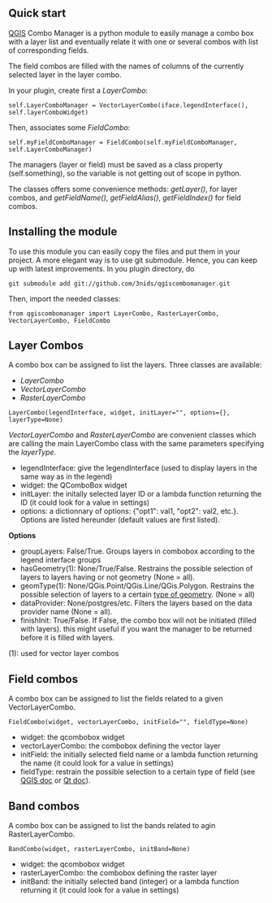 ## Quick start

[QGIS](http://www.qgis.org) Combo Manager is a python module to easily manage a combo box with
a layer list and eventually relate it with one or several combos with
list of corresponding fields.

The field combos are filled with the names of columns of the currently
selected layer in the layer combo.

In your plugin, create first a _LayerCombo_:

`self.LayerComboManager = VectorLayerCombo(iface.legendInterface(), self.layerComboWidget)`


Then, associates some _FieldCombo_:

`self.myFieldComboManager = FieldCombo(self.myFieldComboManager, self.LayerComboManager)`


The managers (layer or field) must be saved as a class property (self.something), so the variable is not
getting out of scope in python.

The classes offers some convenience methods: _getLayer()_, for layer combos, and _getFieldName()_, _getFieldAlias()_, _getFieldIndex()_ for field combos.

## Installing the module

To use this module you can easily copy the files and put them in your project.
A more elegant way is to use git submodule. Hence, you can keep up with latest improvements. In you plugin directory, do

`git submodule add git://github.com/3nids/qgiscombomanager.git`

Then, import the needed classes:

`from qgiscombomanager import LayerCombo, RasterLayerCombo, VectorLayerCombo, FieldCombo`

## Layer Combos

A combo box can be assigned to list the layers. Three classes are available:
* _LayerCombo_
* _VectorLayerCombo_
* _RasterLayerCombo_

`LayerCombo(legendInterface, widget, initLayer="", options={}, layerType=None)`

_VectorLayerCombo_ and _RasterLayerCombo_ are convenient classes which are calling the main LayerCombo class with the same parameters specifying the _layerType_.

* legendInterface: give the legendInterface (used to display layers in the same way as in the legend)
* widget: the QComboBox widget
* initLayer: the initally selected layer ID or a lambda function returning the ID (it could look for a value in settings)
* options: a dictionnary of options: {"opt1": val1, "opt2": val2, etc.}. Options are listed hereunder (default values are first listed).

**Options**
* groupLayers: False/True. Groups layers in combobox according to the legend interface groups
* hasGeometry(1): None/True/False. Restrains the possible selection of layers to layers having or not geometry (None = all).
* geomType(1): None/QGis.Point/QGis.Line/QGis.Polygon. Restrains the possible selection of layers to a certain [type of geometry](http://qgis.org/api/classQGis.html#a09947eb19394302eeeed44d3e81dd74b). (None = all)
* dataProvider: None/postgres/etc. Filters the layers based on the data provider name (None = all).
* finishInit: True/False. If False, the combo box will not be initiated (filled with layers). this might useful if you want the manager to be returned before it is filled with layers.

(1): used for vector layer combos


## Field combos

A combo box can be assigned to list the fields related to a given VectorLayerCombo.

`FieldCombo(widget, vectorLayerCombo, initField="", fieldType=None)`

* widget: the qcombobox widget
* vectorLayerCombo: the combobox defining the vector layer
* initField: the initially selected field name or a lambda function returning the name (it could look for a value in settings)
* fieldType: restrain the possible selection to a certain type of field (see [QGIS doc](http://qgis.org/api/classQgsField.html#a00409d57dc65d6155c6d08085ea6c324) or [Qt doc](http://developer.qt.nokia.com/doc/qt-4.8/qmetatype.html#Type-enum)).

## Band combos

A combo box can be assigned to list the bands related to agin RasterLayerCombo.

`BandCombo(widget, rasterLayerCombo, initBand=None)`

* widget: the qcombobox widget
* rasterLayerCombo: the combobox defining the raster layer
* initBand: the initially selected band (integer) or a lambda function returning it (it could look for a value in settings)

